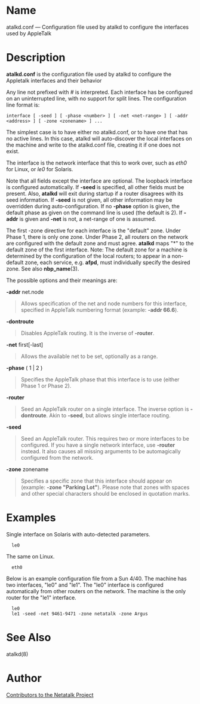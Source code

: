 # Name

atalkd.conf — Configuration file used by atalkd to configure the interfaces used by AppleTalk

# Description

**atalkd.conf** is the configuration file used by atalkd to configure the
Appletalk interfaces and their behavior

Any line not prefixed with *\#* is interpreted. Each interface has be
configured on an uninterrupted line, with no support for split lines.
The configuration line format is:

`interface [ -seed ] [ -phase <number> ] [ -net <net-range> ] [ -addr <address> ] [ -zone <zonename> ] ...`

The simplest case is to have either no atalkd.conf, or to have one that
has no active lines. In this case, atalkd will auto-discover the local
interfaces on the machine and write to the atalkd.conf file, creating it
if one does not exist.

The interface is the network interface that this to work over, such as
*eth0* for Linux, or *le0* for Solaris.

Note that all fields except the interface are optional. The loopback
interface is configured automatically. If **-seed** is specified, all
other fields must be present. Also, **atalkd** will exit during startup if
a router disagrees with its seed information. If **-seed** is not given,
all other information may be overridden during auto-configuration. If no
**-phase** option is given, the default phase as given on the command line
is used (the default is 2). If **-addr** is given and **-net** is not, a
net-range of one is assumed.

The first -zone directive for each interface is the "default" zone.
Under Phase 1, there is only one zone. Under Phase 2, all routers on the
network are configured with the default zone and must agree. **atalkd**
maps "*" to the default zone of the first interface. Note: The
default zone for a machine is determined by the configuration of the
local routers; to appear in a non-default zone, each service, e.g.
**afpd**, must individually specify the desired zone. See also
**nbp_name**(3).

The possible options and their meanings are:

**-addr** net.node

> Allows specification of the net and node numbers for this interface,
specified in AppleTalk numbering format (example: **-addr 66.6**).

**-dontroute**

> Disables AppleTalk routing. It is the inverse of **-router**.

**-net** first[-last]

> Allows the available net to be set, optionally as a range.

**-phase** ( 1 | 2 )

> Specifies the AppleTalk phase that this interface is to use (either
Phase 1 or Phase 2).

**-router**

> Seed an AppleTalk router on a single interface. The inverse option is
**-dontroute**. Akin to **-seed**, but allows single interface routing.

**-seed**

> Seed an AppleTalk router. This requires two or more interfaces to be
configured. If you have a single network interface, use **-router**
instead. It also causes all missing arguments to be automagically
configured from the network.

**-zone** zonename

> Specifies a specific zone that this interface should appear on (example:
**-zone "Parking Lot"**). Please note that zones with spaces and other
special characters should be enclosed in quotation marks.

# Examples

Single interface on Solaris with auto-detected parameters.

      le0

The same on Linux.

      eth0

Below is an example configuration file from a Sun 4/40. The machine has
two interfaces, "le0" and "le1". The "le0" interface is
configured automatically from other routers on the network. The machine
is the only router for the "le1" interface.

      le0
      le1 -seed -net 9461-9471 -zone netatalk -zone Argus

# See Also

atalkd(8)

# Author

[Contributors to the Netatalk Project](https://netatalk.io/contributors)
